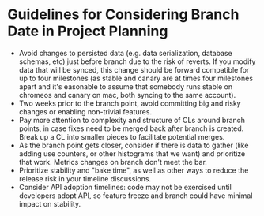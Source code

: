 # Guidelines for Considering Branch Date in Project Planning

*   Avoid changes to persisted data (e.g. data serialization, database schemas,
    etc) just before branch due to the risk of reverts. If you modify data that
    will be synced, this change should be forward compatible for up to four
    milestones (as stable and canary are at times four milestones apart and it's
    easonable to assume that somebody runs stable on chromeos and canary on mac,
    both syncing to the same account).
*   Two weeks prior to the branch point, avoid committing big and risky changes
    or enabling non-trivial features.
*   Pay more attention to complexity and structure of CLs around branch points,
    in case fixes need to be merged back after branch is created. Break up a CL
    into smaller pieces to facilitate potential merges.
*   As the branch point gets closer, consider if there is data to gather (like
    adding use counters, or other histograms that we want) and prioritize that
    work. Metrics changes on branch don't meet the bar.
*   Prioritize stability and "bake time", as well as other ways to reduce the
    release risk in your timeline discussions.
*   Consider API adoption timelines: code may not be exercised until developers
    adopt API, so feature freeze and branch could have minimal impact on
    stability.

